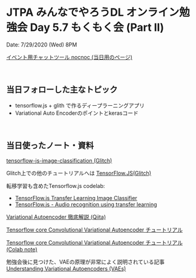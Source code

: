 # JTPA みんなでやろうDL オンライン勉強会 Day 5.7 もくもく会 (Part II)

Date: 7/29/2020 (Wed) 8PM

[イベント用チャットツール nocnoc (当日用のページ)](https://nocnoc.ooo/app#/chat/A1B6CDAC-637F-4455-9582-D086AC289268)

<br>

## 当日フォローした主なトピック

* tensorflow.js + glith で作るディープラーニングアプリ
* Variational Auto Encoderのポイントとkerasコード

<br>

## 当日使ったノート・資料
[tensorflow-js-image-classification (Glitch)](https://glitch.com/~tensorflow-js-image-classification)

Glitch上での他のチュートリアルへは [TensorFlow.JS(Glitch)](https://glitch.com/@TensorFlowJS)

転移学習も含めたTensorflow.js codelab:
- [TensorFlow.js Transfer Learning Image Classifier](https://codelabs.developers.google.com/codelabs/tensorflowjs-teachablemachine-codelab/#0)
- [TensorFlow.js - Audio recognition using transfer learning](https://codelabs.developers.google.com/codelabs/tensorflowjs-audio-codelab/index.html?index=..%2F..index#0)

[Variational Autoencoder 徹底解説 (Qiita)](https://qiita.com/kenmatsu4/items/b029d697e9995d93aa24)

[Tensorflow core Convolutional Variational Autoencoder チュートリアル](https://www.tensorflow.org/tutorials/generative/cvae)

[Tensorflow core Convolutional Variational Autoencoder チュートリアル (Colab note)](https://colab.sandbox.google.com/github/tensorflow/docs/blob/master/site/en/tutorials/generative/cvae.ipynb)


勉強会後に見つけた、VAEの原理が非常によく説明されている記事 [Understanding Variational Autoencoders (VAEs)](https://towardsdatascience.com/understanding-variational-autoencoders-vaes-f70510919f73)
